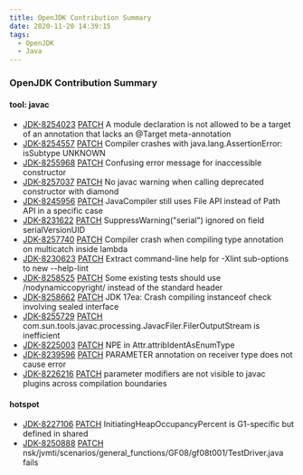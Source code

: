 ```yaml
---
title: OpenJDK Contribution Summary
date: 2020-11-20 14:39:15
tags:
  - OpenJDK
  - Java
---
```


### OpenJDK Contribution Summary

#### tool: javac
- [JDK-8254023](https://bugs.openjdk.java.net/browse/JDK-8254023) [PATCH](https://github.com/openjdk/jdk/pull/622)  A module declaration is not allowed to be a target of an annotation that lacks an @Target meta-annotation
- [JDK-8254557](https://bugs.openjdk.java.net/browse/JDK-8254557) [PATCH](https://github.com/openjdk/jdk/pull/718)  Compiler crashes with java.lang.AssertionError: isSubtype UNKNOWN
- [JDK-8255968](https://bugs.openjdk.java.net/browse/JDK-8255968) [PATCH](https://github.com/openjdk/jdk/pull/1389)  Confusing error message for inaccessible constructor
- [JDK-8257037](https://bugs.openjdk.java.net/browse/JDK-8257037) [PATCH](https://github.com/openjdk/jdk/pull/1490)  No javac warning when calling deprecated constructor with diamond
- [JDK-8245956](https://bugs.openjdk.java.net/browse/JDK-8245956) [PATCH](https://github.com/openjdk/jdk/pull/1553)  JavaCompiler still uses File API instead of Path API in a specific case
- [JDK-8231622](https://bugs.openjdk.java.net/browse/JDK-8231622) [PATCH](https://github.com/openjdk/jdk/pull/1626)  SuppressWarning("serial") ignored on field serialVersionUID
- [JDK-8257740](https://bugs.openjdk.java.net/browse/JDK-8257740) [PATCH](https://github.com/openjdk/jdk/pull/1648)  Compiler crash when compiling type annotation on multicatch inside lambda
- [JDK-8230623](https://bugs.openjdk.java.net/browse/JDK-8230623) [PATCH](https://github.com/openjdk/jdk/pull/1758)  Extract command-line help for -Xlint sub-options to new --help-lint
- [JDK-8258525](https://bugs.openjdk.java.net/browse/JDK-8258525) [PATCH](https://github.com/openjdk/jdk/pull/1732)  Some existing tests should use /nodynamiccopyright/ instead of the standard header
- [JDK-8258662](https://bugs.openjdk.java.net/browse/JDK-8258662) [PATCH](https://github.com/openjdk/jdk/pull/1849)  JDK 17ea: Crash compiling instanceof check involving sealed interface
- [JDK-8255729](https://bugs.openjdk.java.net/browse/JDK-8255729) [PATCH](https://github.com/openjdk/jdk/pull/1854)  com.sun.tools.javac.processing.JavacFiler.FilerOutputStream is inefficient
- [JDK-8225003](https://bugs.openjdk.java.net/browse/JDK-8225003) [PATCH](https://github.com/openjdk/jdk/pull/1864)  NPE in Attr.attribIdentAsEnumType
- [JDK-8239596](https://bugs.openjdk.java.net/browse/JDK-8239596) [PATCH](https://github.com/openjdk/jdk/pull/1881)  PARAMETER annotation on receiver type does not cause error
- [JDK-8226216](https://bugs.openjdk.java.net/browse/JDK-8226216) [PATCH](https://github.com/openjdk/jdk/pull/1890)  parameter modifiers are not visible to javac plugins across compilation boundaries

#### hotspot
- [JDK-8227106](https://bugs.openjdk.java.net/browse/JDK-8227106) [PATCH](https://github.com/openjdk/jdk/pull/1217)  InitiatingHeapOccupancyPercent is G1-specific but defined in shared
- [JDK-8250888](https://bugs.openjdk.java.net/browse/JDK-8250888) [PATCH](https://github.com/openjdk/jdk/pull/1319)  nsk/jvmti/scenarios/general_functions/GF08/gf08t001/TestDriver.java fails


